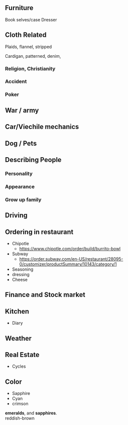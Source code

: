
## Furniture 

Book selves/case
Dresser

## Cloth Related 
Plaids, flannel, stripped 

Cardigan, patterned, denim, 

### Religion, Christianity

### Accident 

### Poker 

## War / army 

## Car/Viechile mechanics 

## Dog / Pets 

## Describing People 
### Personality 
### Appearance 
### Grow up family 

## Driving 

## Ordering in restaurant 
* Chipotle 
	* https://www.chipotle.com/order/build/burrito-bowl
* Subway  
	* https://order.subway.com/en-US/restaurant/28095-0/customizer/productSummary/10143/category/1
* Seasoning 
* dressing 
* Cheese 

## Finance and Stock market  


## Kitchen 
* Diary 

## Weather 

## Real Estate  
* Cycles 

## Color  
* Sapphire 
* Cyan 
* crimson 

**emeralds**, and **sapphires**.   
reddish-brown  

